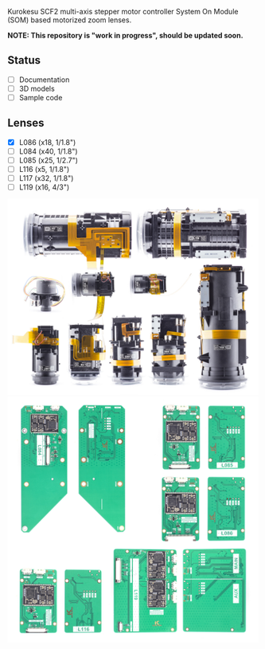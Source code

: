 Kurokesu SCF2 multi-axis stepper motor controller System On Module (SOM) based motorized zoom lenses. 

**NOTE: This repository is "work in progress", should be updated soon.**

## Status
* [ ] Documentation
* [ ] 3D models
* [ ] Sample code

## Lenses
* [x] L086 (x18, 1/1.8")
* [ ] L084 (x40, 1/1.8")
* [ ] L085 (x25, 1/2.7")
* [ ] L116 (x5, 1/1.8")
* [ ] L117 (x32, 1/1.8")
* [ ] L119 (x16, 4/3")

![](images/motorized_zoom_lenses.jpg)
![](images/SCE2_controllers.jpg)
